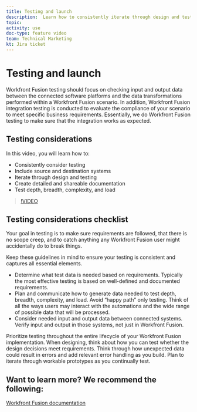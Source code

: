 ```yaml
---
title: Testing and launch
description:  Learn how to consistently iterate through design and testing, and create detailed and shareable documentation when using [!DNL Adobe Workfront Fusion].
topic: 
activity: use
doc-type: feature video
team: Technical Marketing
kt: Jira ticket 
---
```

# Testing and launch

Workfront Fusion testing should focus on checking input and output data between the connected software platforms and the data transformations performed within a Workfront Fusion scenario. In addition, Workfront Fusion integration testing is conducted to evaluate the compliance of your scenario to meet specific business requirements. Essentially, we do Workfront Fusion testing to make sure that the integration works as expected.

## Testing considerations

In this video, you will learn how to:

* Consistently consider testing
* Include source and destination systems
* Iterate through design and testing
* Create detailed and shareable documentation
* Test depth, breadth, complexity, and load

>[!VIDEO](https://video.tv.adobe.com/v/335315/?quality=12)

## Testing considerations checklist

Your goal in testing is to make sure requirements are followed, that there is no scope creep, and to catch anything any Workfront Fusion user might accidentally do to break things.

Keep these guidelines in mind to ensure your testing is consistent and captures all essential elements.

* Determine what test data is needed based on requirements. Typically the most effective testing is based on well-defined and documented requirements. 
* Plan and communicate how to generate data needed to test depth, breadth, complexity, and load. Avoid “happy path” only testing. Think of all the ways users may interact with the automations and the wide range of possible data that will be processed. 
* Consider needed input and output data between connected systems. Verify input and output in those systems, not just in Workfront Fusion.

Prioritize testing throughout the entire lifecycle of your Workfront Fusion implementation. When designing, think about how you can test whether the design decisions meet requirements. Think through how unexpected data could result in errors and add relevant error handling as you build. Plan to iterate through workable prototypes as you continually test.

## Want to learn more? We recommend the following:

[Workfront Fusion documentation](https://experienceleague.adobe.com/docs/workfront/using/adobe-workfront-fusion/workfront-fusion-2.html?lang=en)

